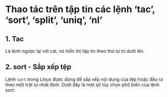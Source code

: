 # Thao tác trên tập tin các lệnh ‘tac’, ‘sort’, ‘split’, ‘uniq’, ‘nl’

## 1. Tac 
Là lệnh ngược lại với cat, nó hiển thị tập tin theo thứ tự từ dưới lên.

## 2. sort - Sắp xếp tệp 
Lệnh `sort` trong Linux được dùng để sắp xếp nội dung của tệp hoặc đầu ra theo một trật tự nhất định. Dưới đây là một số tùy chọn phổ biến của lệnh sort:
